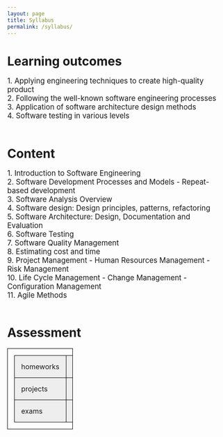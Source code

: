 ```yaml
---
layout: page
title: Syllabus
permalink: /syllabus/
---
```


<h1>Learning outcomes</h1>
<p>
<big>
1. Applying engineering techniques to create high-quality product<br>
2. Following the well-known software engineering processes<br>
3. Application of software architecture design methods<br>
4. Software testing in various levels<br>
<br>
</big>
</p>

<h1>Content</h1>
<p>
<big>
1. Introduction to Software Engineering<br>
2. Software Development Processes and Models - Repeat-based development<br>
3. Software Analysis Overview<br>
4. Software design: Design principles, patterns, refactoring<br>
5. Software Architecture: Design, Documentation and Evaluation<br>
6. Software Testing<br>
7. Software Quality Management<br>
8. Estimating cost and time<br>
9. Project Management - Human Resources Management - Risk Management<br>
10. Life Cycle Management - Change Management - Configuration Management<br>
11. Agile Methods<br>
<br>
</big>
</p>

<h1>Assessment</h1>
<p>
<big>

<style>
table#t02 {
  width:30%;
}
table#t02, th, td {
  border: 1px solid black;
  border-collapse: collapse;
  padding: 15px;
  text-align: left;
}
table#t02 tr:nth-child(even) {
  background-color: #eee;
}
table#t02 tr:nth-child(odd) {
 background-color: #eee;
}
table#t02 th {
  background-color: black;
  color: white;
}
</style>

<table id="t02">
  <tr>
    <td>homeworks</td>
    <td>10%</td>
  </tr>
  <tr>
    <td>projects</td>
    <td>30%</td>
  </tr>
    <tr>
    <td>exams</td>
    <td>60%</td>
  </tr>
</table>

</big>
</p>